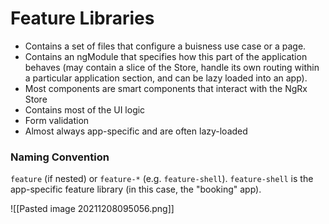 # Feature Libraries

- Contains a set of files that configure a buisness use case or a page. 
- Contains an ngModule that specifies how this part of the application behaves (may contain a slice of the Store, handle its own routing within a particular application section, and can be lazy loaded into an app). 
- Most components are smart components that interact with the NgRx Store
- Contains most of the UI logic
- Form validation
- Almost always app-specific and are often lazy-loaded

### Naming Convention

`feature` (if nested) or `feature-*` (e.g. `feature-shell`). `feature-shell` is the app-specific feature library (in this case, the "booking" app).

![[Pasted image 20211208095056.png]]
